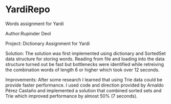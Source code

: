 # YardiRepo
Words assignment for Yardi

Author:Rupinder Deol

Project: Dictionary Assignment for Yardi

Solution: The solution was first implemented using dictionary and SortedSet data structure for storing words. Reading from file and loading into the data
structure turned out be fast but bottlenecks were identified while retreiving the combination words of length 6 or higher which took
over 12 seconds.

Improvements: After some research I learned that using Trie data could be provide faster performance. I used code and direction provided
by Arnaldo Pérez Castaño and implemented a solution that combined sorted sets and Trie which improved performance by almost 50% (7 seconds).
